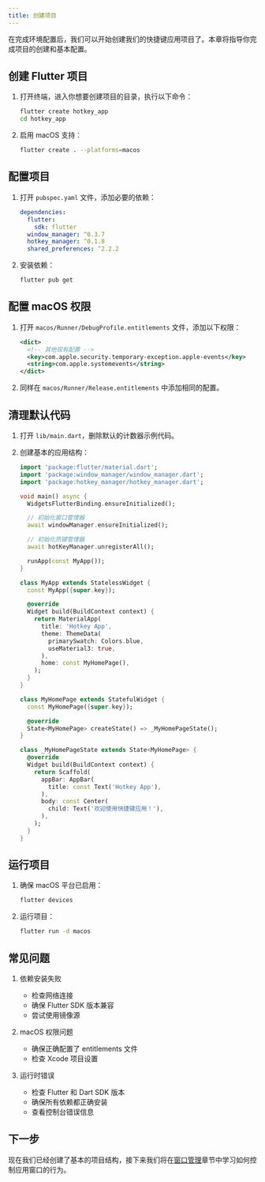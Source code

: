```yaml
---
title: 创建项目
---
```


在完成环境配置后，我们可以开始创建我们的快捷键应用项目了。本章将指导你完成项目的创建和基本配置。

## 创建 Flutter 项目

1. 打开终端，进入你想要创建项目的目录，执行以下命令：

   ```bash
   flutter create hotkey_app
   cd hotkey_app
   ```

2. 启用 macOS 支持：
   ```bash
   flutter create . --platforms=macos
   ```

## 配置项目

1. 打开 `pubspec.yaml` 文件，添加必要的依赖：

   ```yaml
   dependencies:
     flutter:
       sdk: flutter
     window_manager: ^0.3.7
     hotkey_manager: ^0.1.8
     shared_preferences: ^2.2.2
   ```

2. 安装依赖：
   ```bash
   flutter pub get
   ```

## 配置 macOS 权限

1. 打开 `macos/Runner/DebugProfile.entitlements` 文件，添加以下权限：

   ```xml
   <dict>
     <!-- 其他现有配置 -->
     <key>com.apple.security.temporary-exception.apple-events</key>
     <string>com.apple.systemevents</string>
   </dict>
   ```

2. 同样在 `macos/Runner/Release.entitlements` 中添加相同的配置。

## 清理默认代码

1. 打开 `lib/main.dart`，删除默认的计数器示例代码。

2. 创建基本的应用结构：

   ```dart
   import 'package:flutter/material.dart';
   import 'package:window_manager/window_manager.dart';
   import 'package:hotkey_manager/hotkey_manager.dart';

   void main() async {
     WidgetsFlutterBinding.ensureInitialized();

     // 初始化窗口管理器
     await windowManager.ensureInitialized();

     // 初始化热键管理器
     await hotKeyManager.unregisterAll();

     runApp(const MyApp());
   }

   class MyApp extends StatelessWidget {
     const MyApp({super.key});

     @override
     Widget build(BuildContext context) {
       return MaterialApp(
         title: 'Hotkey App',
         theme: ThemeData(
           primarySwatch: Colors.blue,
           useMaterial3: true,
         ),
         home: const MyHomePage(),
       );
     }
   }

   class MyHomePage extends StatefulWidget {
     const MyHomePage({super.key});

     @override
     State<MyHomePage> createState() => _MyHomePageState();
   }

   class _MyHomePageState extends State<MyHomePage> {
     @override
     Widget build(BuildContext context) {
       return Scaffold(
         appBar: AppBar(
           title: const Text('Hotkey App'),
         ),
         body: const Center(
           child: Text('欢迎使用快捷键应用！'),
         ),
       );
     }
   }
   ```

## 运行项目

1. 确保 macOS 平台已启用：

   ```bash
   flutter devices
   ```

2. 运行项目：
   ```bash
   flutter run -d macos
   ```

## 常见问题

1. 依赖安装失败

   - 检查网络连接
   - 确保 Flutter SDK 版本兼容
   - 尝试使用镜像源

2. macOS 权限问题

   - 确保正确配置了 entitlements 文件
   - 检查 Xcode 项目设置

3. 运行时错误
   - 检查 Flutter 和 Dart SDK 版本
   - 确保所有依赖都正确安装
   - 查看控制台错误信息

## 下一步

现在我们已经创建了基本的项目结构，接下来我们将在[窗口管理](./02-Window_Management.md)章节中学习如何控制应用窗口的行为。
